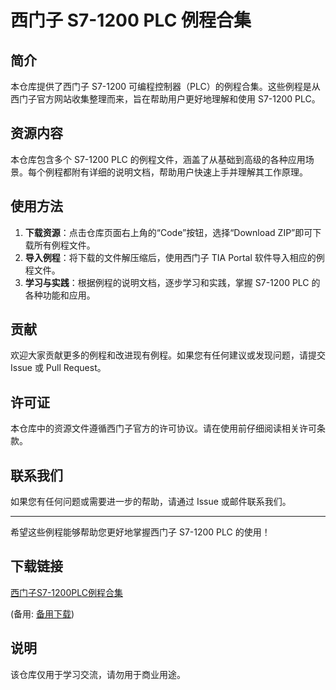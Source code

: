 # 西门子 S7-1200 PLC 例程合集

## 简介

本仓库提供了西门子 S7-1200 可编程控制器（PLC）的例程合集。这些例程是从西门子官方网站收集整理而来，旨在帮助用户更好地理解和使用 S7-1200 PLC。

## 资源内容

本仓库包含多个 S7-1200 PLC 的例程文件，涵盖了从基础到高级的各种应用场景。每个例程都附有详细的说明文档，帮助用户快速上手并理解其工作原理。

## 使用方法

1. **下载资源**：点击仓库页面右上角的“Code”按钮，选择“Download ZIP”即可下载所有例程文件。
2. **导入例程**：将下载的文件解压缩后，使用西门子 TIA Portal 软件导入相应的例程文件。
3. **学习与实践**：根据例程的说明文档，逐步学习和实践，掌握 S7-1200 PLC 的各种功能和应用。

## 贡献

欢迎大家贡献更多的例程和改进现有例程。如果您有任何建议或发现问题，请提交 Issue 或 Pull Request。

## 许可证

本仓库中的资源文件遵循西门子官方的许可协议。请在使用前仔细阅读相关许可条款。

## 联系我们

如果您有任何问题或需要进一步的帮助，请通过 Issue 或邮件联系我们。

---

希望这些例程能够帮助您更好地掌握西门子 S7-1200 PLC 的使用！

## 下载链接
[西门子S7-1200PLC例程合集]() 

(备用: [备用下载](https://pan.baidu.com/s/1qEN2TvIZAMPK3wVAlJxsbQ?pwd=1234))

## 说明

该仓库仅用于学习交流，请勿用于商业用途。
